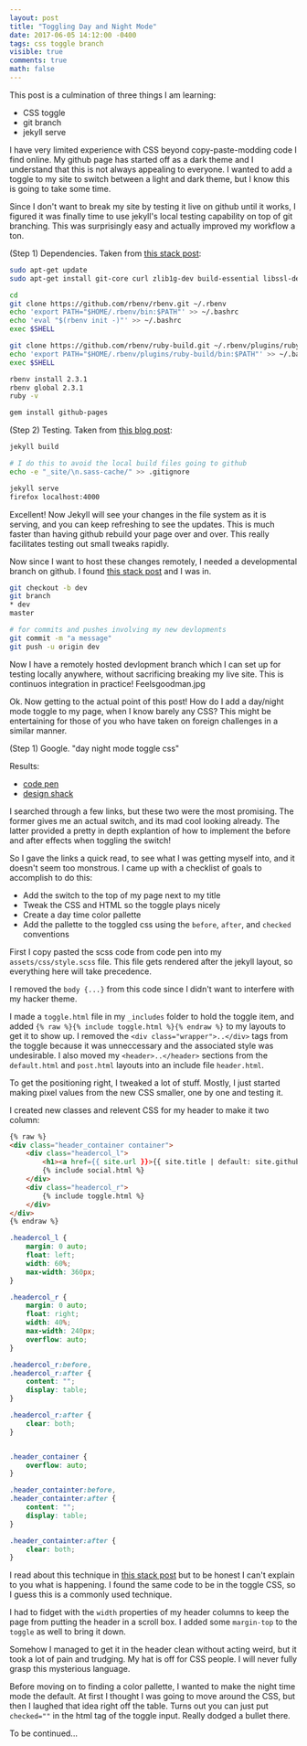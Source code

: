 ```yaml
---
layout: post
title: "Toggling Day and Night Mode"
date: 2017-06-05 14:12:00 -0400
tags: css toggle branch
visible: true
comments: true
math: false
---
```


This post is a culmination of three things I am learning:
- CSS toggle
- git branch
- jekyll serve

I have very limited experience with CSS beyond copy-paste-modding code I find online. My github page has started off as a dark theme and I understand that this is not always appealing to everyone. I wanted to add a toggle to my site to switch between a light and dark theme, but I know this is going to take some time.

Since I don't want to break my site by testing it live on github until it works, I figured it was finally time to use jekyll's local testing capability on top of git branching. This was surprisingly easy and actually improved my workflow a ton.


(Step 1) Dependencies. Taken from <a href="https://stackoverflow.com/a/26595869/3454650">this stack post</a>:

```bash
sudo apt-get update
sudo apt-get install git-core curl zlib1g-dev build-essential libssl-dev libreadline-dev libyaml-dev libsqlite3-dev sqlite3 libxml2-dev libxslt1-dev libcurl4-openssl-dev python-software-properties libffi-dev

cd
git clone https://github.com/rbenv/rbenv.git ~/.rbenv
echo 'export PATH="$HOME/.rbenv/bin:$PATH"' >> ~/.bashrc
echo 'eval "$(rbenv init -)"' >> ~/.bashrc
exec $SHELL

git clone https://github.com/rbenv/ruby-build.git ~/.rbenv/plugins/ruby-build
echo 'export PATH="$HOME/.rbenv/plugins/ruby-build/bin:$PATH"' >> ~/.bashrc
exec $SHELL

rbenv install 2.3.1
rbenv global 2.3.1
ruby -v

gem install github-pages
```

(Step 2) Testing. Taken from <a href="http://kbroman.org/simple_site/pages/local_test.html">this blog post</a>:
```bash
jekyll build

# I do this to avoid the local build files going to github
echo -e "_site/\n.sass-cache/" >> .gitignore

jekyll serve
firefox localhost:4000
```

Excellent! Now Jekyll will see your changes in the file system as it is serving, and you can keep refreshing to see the updates. This is much faster than having github rebuild your page over and over. This really facilitates testing out small tweaks rapidly.


Now since I want to host these changes remotely, I needed a developmental branch on github. I found <a href="https://stackoverflow.com/questions/2765421/how-do-i-push-a-new-local-branch-to-a-remote-git-repository-and-track-it-too">this stack post</a> and I was in.

```bash
git checkout -b dev
git branch
* dev
master

# for commits and pushes involving my new devlopments
git commit -m "a message"
git push -u origin dev
```

Now I have a remotely hosted devlopment branch which I can set up for testing locally anywhere, without sacrificing breaking my live site. This is continuos integration in practice! Feelsgoodman.jpg


Ok. Now getting to the actual point of this post! How do I add a day/night mode toggle to my page, when I know barely any CSS? This might be entertaining for those of you who have taken on foreign challenges in a similar manner.

(Step 1) Google.
"day night mode toggle css"

Results:
 - <a href="https://codepen.io/jsndks/pen/qEXzOQ">code pen</a>
 - <a href="https://designshack.net/articles/css/lightsoff/">design shack</a>

I searched through a few links, but these two were the most promising. The former gives me an actual switch, and its mad cool looking already. The latter provided a pretty in depth explantion of how to implement the before and after effects when toggling the switch!

So I gave the links a quick read, to see what I was getting myself into, and it doesn't seem too monstrous. I came up with a checklist of goals to accomplish to do this:

 - Add the switch to the top of my page next to my title
 - Tweak the CSS and HTML so the toggle plays nicely
 - Create a day time color pallette
 - Add the pallette to the toggled css using the `before`, `after`, and `checked` conventions


First I copy pasted the scss code from code pen into my `assets/css/style.scss` file. This file gets rendered after the jekyll layout, so everything here will take precedence.

I removed the `body {...}` from this code since I didn't want to interfere with my hacker theme.

I made a `toggle.html` file in my `_includes` folder to hold the toggle item, and added `{% raw %}{% include toggle.html %}{% endraw %}` to my layouts to get it to show up. I removed the `<div class="wrapper">..</div>` tags from the toggle because it was unneccessary and the associated style was undesirable. I also moved my `<header>..</header>` sections from the `default.html` and `post.html` layouts into an include file `header.html`.

To get the positioning right, I tweaked a lot of stuff. Mostly, I just started making pixel values from the new CSS smaller, one by one and testing it.

I created new classes and relevent CSS for my header to make it two column:

```html
{% raw %}
<div class="header_container container">
    <div class="headercol_l">
        <h1><a href={{ site.url }}>{{ site.title | default: site.github.repository_name }}</a></h1>
        {% include social.html %}
    </div>
    <div class="headercol_r">
        {% include toggle.html %}
    </div>
</div>
{% endraw %}
```

```css
.headercol_l {
    margin: 0 auto;
    float: left;
    width: 60%;
    max-width: 360px;
}

.headercol_r {
    margin: 0 auto;
    float: right;
    width: 40%;
    max-width: 240px;
    overflow: auto;
}

.headercol_r:before,
.headercol_r:after {
    content: "";
    display: table;
}

.headercol_r:after {
    clear: both;
}


.header_container {
    overflow: auto;
}

.header_containter:before,
.header_containter:after {
    content: "";
    display: table;
}

.header_containter:after {
    clear: both;
}
```

I read about this technique in <a href="https://stackoverflow.com/a/18557316/3454650">this stack post</a> but to be honest I can't explain to you what is happening. I found the same code to be in the toggle CSS, so I guess this is a commonly used technique.

I had to fidget with the `width` properties of my header columns to keep the page from putting the header in a scroll box. I added some `margin-top` to the `toggle` as well to bring it down.

Somehow I managed to get it in the header clean without acting weird, but it took a lot of pain and trudging. My hat is off for CSS people. I will never fully grasp this mysterious language.

Before moving on to finding a color pallette, I wanted to make the night time mode the default. At first I thought I was going to move around the CSS, but then I laughed that idea right off the table. Turns out you can just put `checked=""` in the html tag of the toggle input. Really dodged a bullet there.



To be continued...
